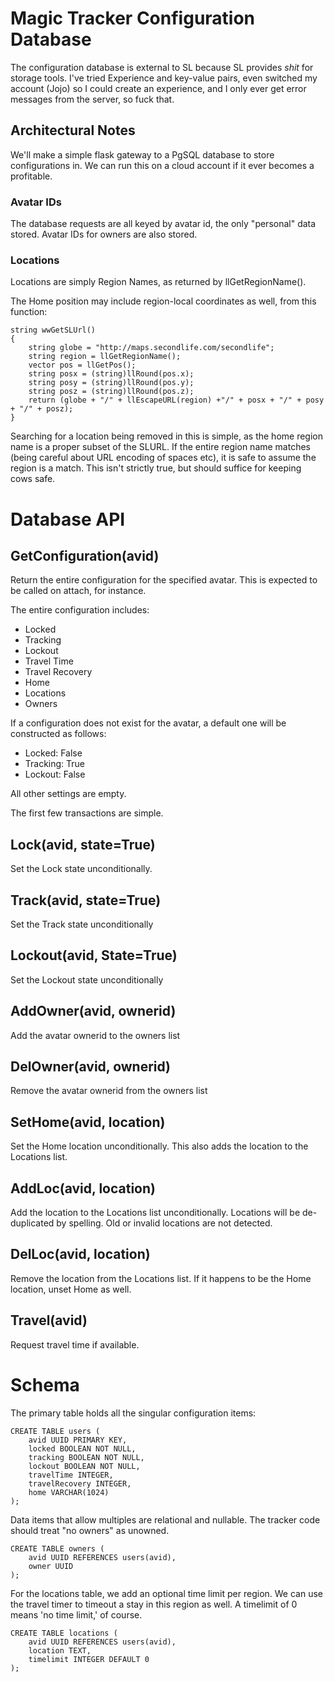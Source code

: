 # Magic Tracker Configuration Database #

The configuration database is external to SL because SL provides _shit_ for storage tools.
I've tried Experience and key-value pairs, even switched my account (Jojo) so I could create
an experience, and I only ever get error messages from the server, so fuck that.

## Architectural Notes ##

We'll make a simple flask gateway to a PgSQL database to store configurations in.  We 
can run this on a cloud account if it ever becomes a profitable.

### Avatar IDs  ###

The database requests are all keyed by avatar id, the only "personal" data stored.
Avatar IDs for owners are also stored.

### Locations ###

Locations are simply Region Names, as returned by llGetRegionName().

The Home position may include region-local coordinates as well, from this function:

	string wwGetSLUrl()
	{
	    string globe = "http://maps.secondlife.com/secondlife";
	    string region = llGetRegionName();
	    vector pos = llGetPos();
	    string posx = (string)llRound(pos.x);
	    string posy = (string)llRound(pos.y);
	    string posz = (string)llRound(pos.z);
	    return (globe + "/" + llEscapeURL(region) +"/" + posx + "/" + posy + "/" + posz);
	}

Searching for a location being removed in this is simple, as the home region name is a proper subset of the SLURL.
If the entire region name matches (being careful about URL encoding of spaces etc), it is safe to assume the region is a match.
This isn't strictly true, but should suffice for keeping cows safe.

# Database API #

## GetConfiguration(avid) ##

Return the entire configuration for the specified avatar.
This is expected to be called on attach, for instance.

The entire configuration includes:

* Locked
* Tracking
* Lockout
* Travel Time
* Travel Recovery
* Home
* Locations
* Owners

If a configuration does not exist for the avatar, a default one will be constructed as follows:

* Locked: False
* Tracking: True
* Lockout: False

All other settings are empty.

The first few transactions are simple.

## Lock(avid, state=True) ##

Set the Lock state unconditionally.

## Track(avid, state=True) ##

Set the Track state unconditionally

## Lockout(avid, State=True) ##

Set the Lockout state unconditionally

## AddOwner(avid, ownerid) ##

Add the avatar ownerid to the owners list

## DelOwner(avid, ownerid) ##

Remove the avatar ownerid from the owners list

## SetHome(avid, location) ##

Set the Home location unconditionally.
This also adds the location to the Locations list.

## AddLoc(avid, location) ##

Add the location to the Locations list unconditionally.
Locations will be de-duplicated by spelling.
Old or invalid locations are not detected.

## DelLoc(avid, location) ##

Remove the location from the Locations list.
If it happens to be the Home location, unset Home as well.

## Travel(avid) ##

Request travel time if available.

# Schema #

The primary table holds all the singular configuration items:

	CREATE TABLE users (
		avid UUID PRIMARY KEY,
		locked BOOLEAN NOT NULL,
		tracking BOOLEAN NOT NULL,
		lockout BOOLEAN NOT NULL,
		travelTime INTEGER,
		travelRecovery INTEGER,
		home VARCHAR(1024)
	);

Data items that allow multiples are relational and nullable.
The tracker code should treat "no owners" as unowned.

	CREATE TABLE owners (
		avid UUID REFERENCES users(avid),
		owner UUID
	);

For the locations table, we add an optional time limit per region.
We can use the travel timer to timeout a stay in this region as well.
A timelimit of 0 means 'no time limit,' of course.


	CREATE TABLE locations (
		avid UUID REFERENCES users(avid),
		location TEXT,
		timelimit INTEGER DEFAULT 0
	);

